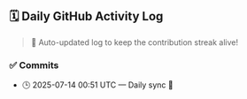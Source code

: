 ## 🗓️ Daily GitHub Activity Log

> 🤖 Auto-updated log to keep the contribution streak alive!

### ✅ Commits

- 🕒 2025-07-14 00:51 UTC — Daily sync 🌿

